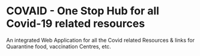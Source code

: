 # COVAID - One Stop Hub for all Covid-19 related resources
An integrated Web Application for all the Covid related Resources & links for Quarantine food, vaccination Centres, etc.